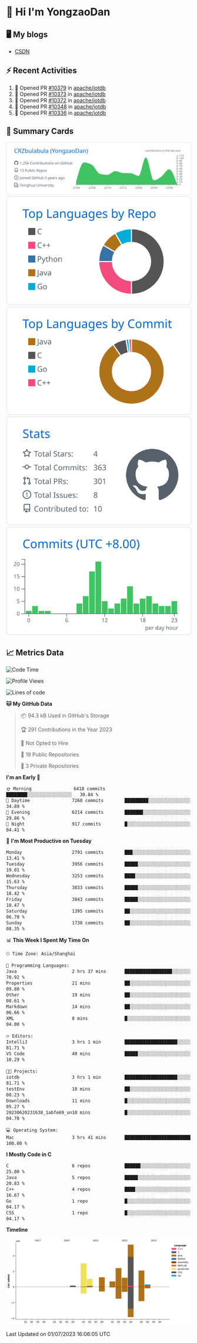 # 👋 Hi I'm YongzaoDan

## 🖥 My blogs
  + [CSDN](https://blog.csdn.net/CRZbulabula?type=blog)

## ⚡ Recent Activities
<!--START_SECTION:activity-->
1. 💪 Opened PR [#10379](https://github.com/apache/iotdb/pull/10379) in [apache/iotdb](https://github.com/apache/iotdb)
2. 💪 Opened PR [#10373](https://github.com/apache/iotdb/pull/10373) in [apache/iotdb](https://github.com/apache/iotdb)
3. 💪 Opened PR [#10372](https://github.com/apache/iotdb/pull/10372) in [apache/iotdb](https://github.com/apache/iotdb)
4. 💪 Opened PR [#10348](https://github.com/apache/iotdb/pull/10348) in [apache/iotdb](https://github.com/apache/iotdb)
5. 💪 Opened PR [#10336](https://github.com/apache/iotdb/pull/10336) in [apache/iotdb](https://github.com/apache/iotdb)
<!--END_SECTION:activity-->

## 🎑 Summary Cards

[![](https://raw.githubusercontent.com/CRZbulabula/CRZbulabula/main/profile-summary-card-output/github/0-profile-details.svg)](https://github.com/vn7n24fzkq/github-profile-summary-cards)
[![](https://raw.githubusercontent.com/CRZbulabula/CRZbulabula/main/profile-summary-card-output/github/1-repos-per-language.svg)](https://github.com/vn7n24fzkq/github-profile-summary-cards) [![](https://raw.githubusercontent.com/CRZbulabula/CRZbulabula/main/profile-summary-card-output/github/2-most-commit-language.svg)](https://github.com/vn7n24fzkq/github-profile-summary-cards)
[![](https://raw.githubusercontent.com/CRZbulabula/CRZbulabula/main/profile-summary-card-output/github/3-stats.svg)](https://github.com/vn7n24fzkq/github-profile-summary-cards) [![](https://raw.githubusercontent.com/CRZbulabula/CRZbulabula/main/profile-summary-card-output/github/4-productive-time.svg)](https://github.com/vn7n24fzkq/github-profile-summary-cards)

## 📈 Metrics Data

<!--START_SECTION:waka-->
![Code Time](http://img.shields.io/badge/Code%20Time-208%20hrs%2010%20mins-blue)

![Profile Views](http://img.shields.io/badge/Profile%20Views-0-blue)

![Lines of code](https://img.shields.io/badge/From%20Hello%20World%20I%27ve%20Written-17.5%20million%20lines%20of%20code-blue)

**🐱 My GitHub Data** 

> 📦 94.3 kB Used in GitHub's Storage 
 > 
> 🏆 291 Contributions in the Year 2023
 > 
> 🚫 Not Opted to Hire
 > 
> 📜 19 Public Repositories 
 > 
> 🔑 3 Private Repositories 
 > 
**I'm an Early 🐤** 

```text
🌞 Morning                6418 commits        ████████░░░░░░░░░░░░░░░░░   30.84 % 
🌆 Daytime                7260 commits        █████████░░░░░░░░░░░░░░░░   34.89 % 
🌃 Evening                6214 commits        ███████░░░░░░░░░░░░░░░░░░   29.86 % 
🌙 Night                  917 commits         █░░░░░░░░░░░░░░░░░░░░░░░░   04.41 % 
```
📅 **I'm Most Productive on Tuesday** 

```text
Monday                   2791 commits        ███░░░░░░░░░░░░░░░░░░░░░░   13.41 % 
Tuesday                  3956 commits        █████░░░░░░░░░░░░░░░░░░░░   19.01 % 
Wednesday                3253 commits        ████░░░░░░░░░░░░░░░░░░░░░   15.63 % 
Thursday                 3833 commits        █████░░░░░░░░░░░░░░░░░░░░   18.42 % 
Friday                   3843 commits        █████░░░░░░░░░░░░░░░░░░░░   18.47 % 
Saturday                 1395 commits        ██░░░░░░░░░░░░░░░░░░░░░░░   06.70 % 
Sunday                   1738 commits        ██░░░░░░░░░░░░░░░░░░░░░░░   08.35 % 
```


📊 **This Week I Spent My Time On** 

```text
🕑︎ Time Zone: Asia/Shanghai

💬 Programming Languages: 
Java                     2 hrs 37 mins       ██████████████████░░░░░░░   70.92 % 
Properties               21 mins             ██░░░░░░░░░░░░░░░░░░░░░░░   09.80 % 
Other                    19 mins             ██░░░░░░░░░░░░░░░░░░░░░░░   08.61 % 
Markdown                 14 mins             ██░░░░░░░░░░░░░░░░░░░░░░░   06.66 % 
XML                      8 mins              █░░░░░░░░░░░░░░░░░░░░░░░░   04.00 % 

🔥 Editors: 
IntelliJ                 3 hrs 1 min         ████████████████████░░░░░   81.71 % 
VS Code                  40 mins             █████░░░░░░░░░░░░░░░░░░░░   18.29 % 

🐱‍💻 Projects: 
iotdb                    3 hrs 1 min         ████████████████████░░░░░   81.71 % 
testEnv                  18 mins             ██░░░░░░░░░░░░░░░░░░░░░░░   08.23 % 
Downloads                11 mins             █░░░░░░░░░░░░░░░░░░░░░░░░   05.27 % 
20230620231638_1abfe69_un10 mins             █░░░░░░░░░░░░░░░░░░░░░░░░   04.78 % 

💻 Operating System: 
Mac                      3 hrs 41 mins       █████████████████████████   100.00 % 
```

**I Mostly Code in C** 

```text
C                        6 repos             ██████░░░░░░░░░░░░░░░░░░░   25.00 % 
Java                     5 repos             █████░░░░░░░░░░░░░░░░░░░░   20.83 % 
C++                      4 repos             ████░░░░░░░░░░░░░░░░░░░░░   16.67 % 
Go                       1 repo              █░░░░░░░░░░░░░░░░░░░░░░░░   04.17 % 
CSS                      1 repo              █░░░░░░░░░░░░░░░░░░░░░░░░   04.17 % 
```



**Timeline**

![Lines of Code chart](https://raw.githubusercontent.com/CRZbulabula/CRZbulabula/main/assets/bar_graph.png)


 Last Updated on 01/07/2023 16:06:05 UTC
<!--END_SECTION:waka-->

